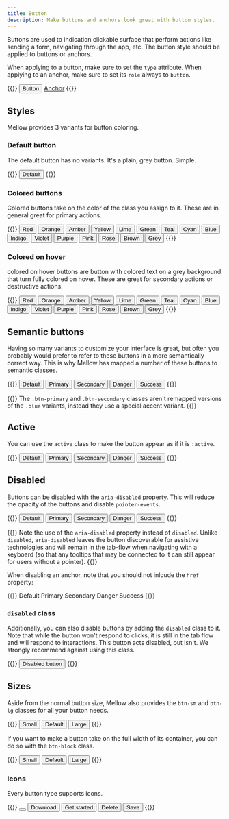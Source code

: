 ```yaml
---
title: Button
description: Make buttons and anchors look great with button styles.
---
```


Buttons are used to indication clickable surface that perform actions like sending a form, navigating through the app, etc. The button style should be applied to buttons or anchors.

When applying to a button, make sure to set the `type` attribute. When applying to an anchor, make sure to set its `role` always to `button`.

{{<example>}}
<button type="button" class="btn btn-default">Button</button>
<a role="button" href="#" class="btn btn-default">Anchor</a>
{{</example>}}

## Styles
Mellow provides 3 variants for button coloring.

### Default button
The default button has no variants. It's a plain, grey button. Simple.

{{<example>}}
<button type="button" class="btn btn-default">Default</button>
{{</example>}}

### Colored buttons
Colored buttons take on the color of the class you assign to it. These are in general great for primary actions.

{{<example>}}
<button type="button" class="btn btn-color red">Red</button>
<button type="button" class="btn btn-color orange">Orange</button>
<button type="button" class="btn btn-color amber">Amber</button>
<button type="button" class="btn btn-color yellow">Yellow</button>
<button type="button" class="btn btn-color lime">Lime</button>
<button type="button" class="btn btn-color green">Green</button>
<button type="button" class="btn btn-color teal">Teal</button>
<button type="button" class="btn btn-color cyan">Cyan</button>
<button type="button" class="btn btn-color blue">Blue</button>
<button type="button" class="btn btn-color indigo">Indigo</button>
<button type="button" class="btn btn-color violet">Violet</button>
<button type="button" class="btn btn-color purple">Purple</button>
<button type="button" class="btn btn-color pink">Pink</button>
<button type="button" class="btn btn-color rose">Rose</button>
<button type="button" class="btn btn-color brown">Brown</button>
<button type="button" class="btn btn-color grey">Grey</button>
{{</example>}}

### Colored on hover
colored on hover buttons are button with colored text on a grey background that turn fully colored on hover. These are great for secondary actions or destructive actions.

{{<example>}}
<button type="button" class="btn btn-hover red">Red</button>
<button type="button" class="btn btn-hover orange">Orange</button>
<button type="button" class="btn btn-hover amber">Amber</button>
<button type="button" class="btn btn-hover yellow">Yellow</button>
<button type="button" class="btn btn-hover lime">Lime</button>
<button type="button" class="btn btn-hover green">Green</button>
<button type="button" class="btn btn-hover teal">Teal</button>
<button type="button" class="btn btn-hover cyan">Cyan</button>
<button type="button" class="btn btn-hover blue">Blue</button>
<button type="button" class="btn btn-hover indigo">Indigo</button>
<button type="button" class="btn btn-hover violet">Violet</button>
<button type="button" class="btn btn-hover purple">Purple</button>
<button type="button" class="btn btn-hover pink">Pink</button>
<button type="button" class="btn btn-hover rose">Rose</button>
<button type="button" class="btn btn-hover brown">Brown</button>
<button type="button" class="btn btn-hover grey">Grey</button>
{{</example>}}

## Semantic buttons
Having so many variants to customize your interface is great, but often you probably would prefer to refer to these buttons in a more semantically correct way. This is why Mellow has mapped a number of these buttons to semantic classes.

{{<example>}}
<button type="button" class="btn btn-default">Default</button>
<button type="button" class="btn btn-primary">Primary</button>
<button type="button" class="btn btn-secondary">Secondary</button>
<button type="button" class="btn btn-danger">Danger</button>
<button type="button" class="btn btn-success">Success</button>
{{</example>}}

{{<note>}}
The `.btn-primary` and `.btn-secondary` classes aren't remapped versions of the `.blue` variants, instead they use a special accent variant.
{{</note>}}

## Active
You can use the `active` class to make the button appear as if it is `:active`.

{{<example>}}
<button type="button" class="btn btn-default active">Default</button>
<button type="button" class="btn btn-primary active">Primary</button>
<button type="button" class="btn btn-secondary active">Secondary</button>
<button type="button" class="btn btn-danger active">Danger</button>
<button type="button" class="btn btn-success active">Success</button>
{{</example>}}

## Disabled
Buttons can be disabled with the `aria-disabled` property. This will reduce the opacity of the buttons and disable `pointer-events`.

{{<example>}}
<button type="button" class="btn btn-default" aria-disabled="true">Default</button>
<button type="button" class="btn btn-primary" aria-disabled="true">Primary</button>
<button type="button" class="btn btn-secondary" aria-disabled="true">Secondary</button>
<button type="button" class="btn btn-danger" aria-disabled="true">Danger</button>
<button type="button" class="btn btn-success" aria-disabled="true">Success</button>
{{</example>}}

{{<note>}}
Note the use of the `aria-disabled` property instead of `disabled`. Unlike `disabled`, `aria-disabled` leaves the button discoverable for assistive technologies and will remain in the tab-flow when navigating with a keyboard (so that any tooltips that may be connected to it can still appear for users without a pointer).
{{</note>}}

When disabling an anchor, note that you should not inlcude the `href` property:

{{<example>}}
<a class="btn btn-default" role="button" aria-disabled="true">Default</a>
<a class="btn btn-primary" role="button" aria-disabled="true">Primary</a>
<a class="btn btn-secondary" role="button" aria-disabled="true">Secondary</a>
<a class="btn btn-danger" role="button" aria-disabled="true">Danger</a>
<a class="btn btn-success" role="button" aria-disabled="true">Success</a>
{{</example>}}

### `disabled` class
Additionally, you can also disable buttons by adding the `disabled` class to it. Note that while the button won't respond to clicks, it is still in the tab flow and will respond to interactions. This button acts disabled, but isn't. We strongly recommend against using this class.

{{<example>}}
<button type="button" class="btn btn-default disabled">Disabled button</button>
{{</example>}}

## Sizes
Aside from the normal button size, Mellow also provides the `btn-sm` and `btn-lg` classes for all your button needs.

{{<example>}}
<button type="button" class="btn btn-default btn-sm">Small</button>
<button type="button" class="btn btn-default">Default</button>
<button type="button" class="btn btn-default btn-lg">Large</button>
{{</example>}}

If you want to make a button take on the full width of its container, you can do so with the `btn-block` class.

{{<example>}}
<button type="button" class="btn btn-default btn-block btn-sm mb-3">Small</button>
<button type="button" class="btn btn-default btn-block mb-3">Default</button>
<button type="button" class="btn btn-default btn-block btn-lg">Large</button>
{{</example>}}

### Icons
Every button type supports icons.

{{<example>}}
<button type="button" class="btn btn-default">
  <i class="vi vi-magnifying-glass"></i>
</button>
<button type="button" class="btn btn-primary">
  <i class="vi vi-arrow-down-to-line"></i>
  Download
</button>
<button type="button" class="btn btn-secondary">
  Get started
  <i class="vi vi-arrow-right"></i>
</button>
<button type="button" class="btn btn-danger">
  <i class="vi vi-trash-can"></i>
  Delete
</button>
<button type="button" class="btn btn-success">
  <i class="vi vi-floppy-disk"></i>
  Save
</button>
{{</example>}}
